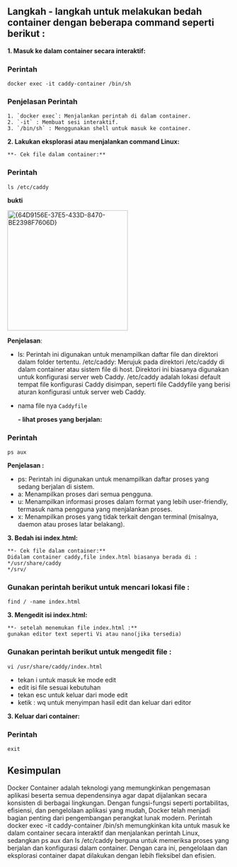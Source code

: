 ## Langkah - langkah untuk melakukan bedah container dengan beberapa command seperti berikut :

**1. Masuk ke dalam container secara interaktif:**

### Perintah 
```
docker exec -it caddy-container /bin/sh
```
### Penjelasan Perintah
    1. `docker exec`: Menjalankan perintah di dalam container.
    2. `-it` : Membuat sesi interaktif.
    3. `/bin/sh` : Menggunakan shell untuk masuk ke container.

**2. Lakukan eksplorasi atau menjalankan command Linux:**

    **- Cek file dalam container:**

### Perintah
```
ls /etc/caddy

```
**bukti**

<img width="272" alt="{64D9156E-37E5-433D-8470-BE2398F7606D}" src="https://github.com/user-attachments/assets/daafeb63-9fe7-466a-9f9f-7ece1efcb79d" />

**Penjelasan**:
- ls: Perintah ini digunakan untuk menampilkan daftar file dan direktori dalam folder tertentu.
    /etc/caddy: Merujuk pada direktori /etc/caddy di dalam container atau sistem file di host. Direktori ini biasanya digunakan untuk konfigurasi server web Caddy.
    /etc/caddy adalah lokasi default tempat file konfigurasi Caddy disimpan, seperti file Caddyfile yang berisi aturan konfigurasi untuk server web Caddy.
- nama file nya `Caddyfile`


    **- lihat proses yang berjalan:**

### Perintah
```
ps aux
```
**Penjelasan :**
- ps: Perintah ini digunakan untuk menampilkan daftar proses yang sedang berjalan di sistem.
- a: Menampilkan proses dari semua pengguna.
- u: Menampilkan informasi proses dalam format yang lebih user-friendly, termasuk nama pengguna yang menjalankan proses.
- x: Menampilkan proses yang tidak terkait dengan terminal (misalnya, daemon atau proses latar belakang).

**3. Bedah isi index.html:**

    **- Cek file dalam container:**
    Didalam container caddy,file index.html biasanya berada di : 
    */usr/share/caddy
    */srv/

### Gunakan perintah berikut untuk mencari lokasi file :
 ```
find / -name index.html

```
**3. Mengedit isi index.html:**

    **- setelah menemukan file index.html :**
    gunakan editor text seperti Vi atau nano(jika tersedia)

### Gunakan perintah berikut untuk mengedit file :
 ```
vi /usr/share/caddy/index.html
```
* tekan i untuk masuk ke mode edit
* edit isi file sesuai kebutuhan
* tekan esc untuk keluar dari mode edit 
* ketik : wq untuk menyimpan hasil edit dan keluar dari editor


**3. Keluar dari container:**
### Perintah
```
exit
```

## Kesimpulan
Docker Container adalah teknologi yang memungkinkan pengemasan aplikasi beserta semua dependensinya agar dapat dijalankan secara konsisten di berbagai lingkungan. Dengan fungsi-fungsi seperti portabilitas, efisiensi, dan pengelolaan aplikasi yang mudah, Docker telah menjadi bagian penting dari pengembangan perangkat lunak modern. Perintah docker exec -it caddy-container /bin/sh memungkinkan kita untuk masuk ke dalam container secara interaktif dan menjalankan perintah Linux, sedangkan ps aux dan ls /etc/caddy berguna untuk memeriksa proses yang berjalan dan konfigurasi dalam container. Dengan cara ini, pengelolaan dan eksplorasi container dapat dilakukan dengan lebih fleksibel dan efisien.

